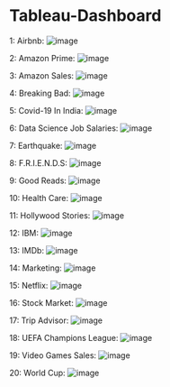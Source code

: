 # Tableau-Dashboard
1: Airbnb: ![image](https://github.com/user-attachments/assets/5c094738-7b11-4368-88c5-c88e37c90100)

2: Amazon Prime: ![image](https://github.com/user-attachments/assets/392b6c8f-337a-4b45-ba29-cc4de7e0e0c8)

3: Amazon Sales: ![image](https://github.com/user-attachments/assets/db53138f-58c6-4e30-b694-b5b520ad9336)

4: Breaking Bad: ![image](https://github.com/user-attachments/assets/85408b81-50ee-4c55-bd33-20bcd361d759)

5: Covid-19 In India: ![image](https://github.com/user-attachments/assets/6d0c1922-245e-4e43-9bec-b8d4b6ce27f0)

6: Data Science Job Salaries: ![image](https://github.com/user-attachments/assets/5b996711-0b7b-4b33-a82c-2783c7472dae)

7: Earthquake: ![image](https://github.com/user-attachments/assets/762ad31c-11fc-4967-bd57-40bd8c1b8a26)

8: F.R.I.E.N.D.S: ![image](https://github.com/user-attachments/assets/6e031914-bfb7-4b0c-bf05-d0d25273ec28)

9: Good Reads: ![image](https://github.com/user-attachments/assets/870d3853-31c8-4790-9128-2887e8a9b46c)

10: Health Care: ![image](https://github.com/user-attachments/assets/68d6d223-18d3-4608-a2f8-cdd5a45a258d)

11: Hollywood Stories: ![image](https://github.com/user-attachments/assets/5635f80f-6d35-4644-acb8-f6012b8b35ea)

12: IBM: ![image](https://github.com/user-attachments/assets/e18a2170-78cf-4b48-afe0-e7061a7ecee2)

13: IMDb: ![image](https://github.com/user-attachments/assets/d620de68-cbec-438b-b11b-011c7a8691cf)

14: Marketing: ![image](https://github.com/user-attachments/assets/6464f61c-ab06-4965-a1d7-f65fd31b57a1)

15: Netflix: ![image](https://github.com/user-attachments/assets/b422ae6a-c2de-4190-9eb1-4be13058c061)

16: Stock Market: ![image](https://github.com/user-attachments/assets/1775f19f-86d7-4c87-860a-306ff55d3eaf)

17: Trip Advisor: ![image](https://github.com/user-attachments/assets/04d165e5-8362-49e4-8d88-c45516b66069)

18: UEFA Champions League: ![image](https://github.com/user-attachments/assets/76e7c7fd-5406-4db2-bb55-29957afa9328)

19: Video Games Sales: ![image](https://github.com/user-attachments/assets/566923c9-cf3b-49e1-8ede-2fb8b92fcd16)

20: World Cup: ![image](https://github.com/user-attachments/assets/8d635851-dae2-4188-a9db-286d9a664200)
